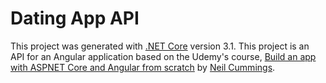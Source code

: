 # Dating App API

This project was generated with [.NET Core](https://dotnet.microsoft.com/download) version 3.1. This project is an API for an Angular application based on the Udemy's course, [Build an app with ASPNET Core and Angular from scratch](https://www.udemy.com/course/build-an-app-with-aspnet-core-and-angular-from-scratch/) by [Neil Cummings](https://www.udemy.com/user/neil-cummings-2/). 

